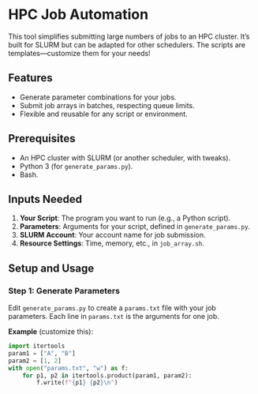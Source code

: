 # HPC Job Automation

This tool simplifies submitting large numbers of jobs to an HPC cluster. It’s built for SLURM but can be adapted for other schedulers. The scripts are templates—customize them for your needs!

## Features
- Generate parameter combinations for your jobs.
- Submit job arrays in batches, respecting queue limits.
- Flexible and reusable for any script or environment.

## Prerequisites
- An HPC cluster with SLURM (or another scheduler, with tweaks).
- Python 3 (for `generate_params.py`).
- Bash.

## Inputs Needed
1. **Your Script**: The program you want to run (e.g., a Python script).
2. **Parameters**: Arguments for your script, defined in `generate_params.py`.
3. **SLURM Account**: Your account name for job submission.
4. **Resource Settings**: Time, memory, etc., in `job_array.sh`.

## Setup and Usage

### Step 1: Generate Parameters
Edit `generate_params.py` to create a `params.txt` file with your job parameters. Each line in `params.txt` is the arguments for one job.

**Example** (customize this):
```python
import itertools
param1 = ["A", "B"]
param2 = [1, 2]
with open("params.txt", "w") as f:
    for p1, p2 in itertools.product(param1, param2):
        f.write(f"{p1} {p2}\n")
